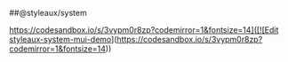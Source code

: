 ##@styleaux/system

[https://codesandbox.io/s/3vypm0r8zp?codemirror=1&fontsize=14]([![Edit styleaux-system-mui-demo](https://codesandbox.io/static/img/play-codesandbox.svg)](https://codesandbox.io/s/3vypm0r8zp?codemirror=1&fontsize=14))
